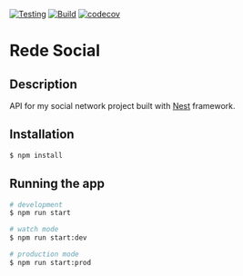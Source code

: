 [![Testing](https://github.com/deiveria/rede-social/actions/workflows/testing.yml/badge.svg?branch=main)](https://github.com/deiveria/rede-social/actions/workflows/testing-server.yml)
[![Build](https://github.com/deiveria/rede-social/actions/workflows/build.yml/badge.svg?branch=main)](https://github.com/deiveria/rede-social/actions/workflows/build-server.yml)
[![codecov](https://codecov.io/gh/deiveria/rede-social/branch/main/graph/badge.svg?token=3SB7NVR01M)](https://codecov.io/gh/deiveria/rede-social)
# Rede Social

## Description

API for my social network project built with [Nest](https://github.com/nestjs/nest) framework.

## Installation

```bash
$ npm install
```

## Running the app

```bash
# development
$ npm run start

# watch mode
$ npm run start:dev

# production mode
$ npm run start:prod
```

